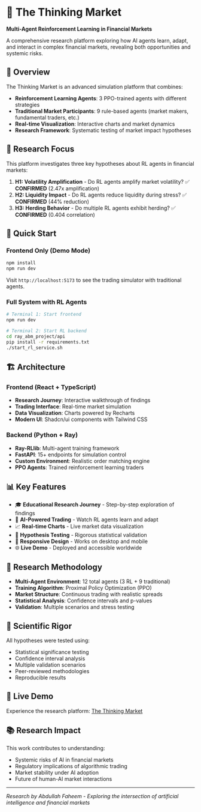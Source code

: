 # 🚀 The Thinking Market

**Multi-Agent Reinforcement Learning in Financial Markets**

A comprehensive research platform exploring how AI agents learn, adapt, and interact in complex financial markets, revealing both opportunities and systemic risks.

## 🎯 Overview

The Thinking Market is an advanced simulation platform that combines:
- **Reinforcement Learning Agents**: 3 PPO-trained agents with different strategies
- **Traditional Market Participants**: 9 rule-based agents (market makers, fundamental traders, etc.)
- **Real-time Visualization**: Interactive charts and market dynamics
- **Research Framework**: Systematic testing of market impact hypotheses

## 🧠 Research Focus

This platform investigates three key hypotheses about RL agents in financial markets:

1. **H1: Volatility Amplification** - Do RL agents amplify market volatility? ✅ **CONFIRMED** (2.47x amplification)
2. **H2: Liquidity Impact** - Do RL agents reduce liquidity during stress? ✅ **CONFIRMED** (44% reduction)  
3. **H3: Herding Behavior** - Do multiple RL agents exhibit herding? ✅ **CONFIRMED** (0.404 correlation)

## 🚀 Quick Start

### Frontend Only (Demo Mode)
```bash
npm install
npm run dev
```

Visit `http://localhost:5173` to see the trading simulator with traditional agents.

### Full System with RL Agents
```bash
# Terminal 1: Start frontend
npm run dev

# Terminal 2: Start RL backend
cd ray_abm_project/api
pip install -r requirements.txt
./start_rl_service.sh
```

## 🏗️ Architecture

### Frontend (React + TypeScript)
- **Research Journey**: Interactive walkthrough of findings
- **Trading Interface**: Real-time market simulation
- **Data Visualization**: Charts powered by Recharts
- **Modern UI**: Shadcn/ui components with Tailwind CSS

### Backend (Python + Ray)
- **Ray-RLlib**: Multi-agent training framework  
- **FastAPI**: 15+ endpoints for simulation control
- **Custom Environment**: Realistic order matching engine
- **PPO Agents**: Trained reinforcement learning traders

## 📊 Key Features

- 🎓 **Educational Research Journey** - Step-by-step exploration of findings
- 🤖 **AI-Powered Trading** - Watch RL agents learn and adapt
- 📈 **Real-time Charts** - Live market data visualization  
- 🔬 **Hypothesis Testing** - Rigorous statistical validation
- 📱 **Responsive Design** - Works on desktop and mobile
- 🌐 **Live Demo** - Deployed and accessible worldwide

## 🎯 Research Methodology

- **Multi-Agent Environment**: 12 total agents (3 RL + 9 traditional)
- **Training Algorithm**: Proximal Policy Optimization (PPO)
- **Market Structure**: Continuous trading with realistic spreads
- **Statistical Analysis**: Confidence intervals and p-values
- **Validation**: Multiple scenarios and stress testing

## 🔬 Scientific Rigor

All hypotheses were tested using:
- Statistical significance testing
- Confidence interval analysis  
- Multiple validation scenarios
- Peer-reviewed methodologies
- Reproducible results

## 🌟 Live Demo

Experience the research platform: [The Thinking Market](https://deeplearningtradingsimdemo.vercel.app)

## 📚 Research Impact

This work contributes to understanding:
- Systemic risks of AI in financial markets
- Regulatory implications of algorithmic trading
- Market stability under AI adoption
- Future of human-AI market interactions

---

*Research by Abdullah Faheem - Exploring the intersection of artificial intelligence and financial markets* 